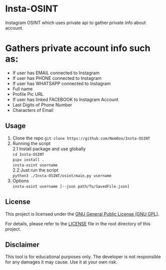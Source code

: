# Insta-OSINT

Instagram OSINT which uses private api to gather private info about account.

# Gathers private account info such as:

- If user has EMAIL connected to Instagram
- If user has PHONE connected to Instagram
- If user has WHATSAPP connected to Instagram
- Full name
- Profile Pic URL
- If user has linked FACEBOOK to Instagram Account
- Last Digits of Phone Number
- Characters of Email

## Usage

1. Clone the repo
   `git clone https://github.com/Nem0oo/Insta-OSINT`
2. Running the script  
   2.1 Install package and use globally  
   `cd Insta-OSINT`  
   `pipx install . `  
   `insta-osint username`  
   2.2 Just run the script  
   `python3 ./Insta-OSINT/osint/main.py username`  
3. Options  
   `insta-osint username [--json path/To/SavedFile.json]`  
## License

This project is licensed under the [GNU General Public License (GNU GPL)]([link-to-license-file](https://github.com/Nem0oo/Insta-OSINT/blob/main/LICENSE)).

For details, please refer to the [LICENSE]([link-to-license-file](https://github.com/Nem0oo/Insta-OSINT/blob/main/LICENSE)) file in the root directory of this project.

## Disclaimer

This tool is for educational purposes only. The developer is not responsible for any damages it may cause. Use it at your own risk.
